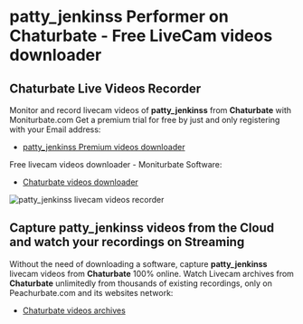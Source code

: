# patty_jenkinss Performer on Chaturbate - Free LiveCam videos downloader

## Chaturbate Live Videos Recorder

Monitor and record livecam videos of **patty_jenkinss** from **Chaturbate** with Moniturbate.com
Get a premium trial for free by just and only registering with your Email address:
* [patty_jenkinss Premium videos downloader](https://moniturbate.com/request-demo-licence-key.html)

Free livecam videos downloader - Moniturbate Software:
* [Chaturbate videos downloader](https://moniturbate.com/moniturbate-download-software.html)

![patty_jenkinss livecam videos recorder](https://peachurnet.com/templates/moniturbate-software.png)


## Capture patty_jenkinss videos from the Cloud and watch your recordings on Streaming

Without the need of downloading a software, capture **patty_jenkinss** livecam videos from **Chaturbate** 100% online.
Watch Livecam archives from **Chaturbate** unlimitedly from thousands of existing recordings, only on Peachurbate.com and its websites network:
* [Chaturbate videos archives](https://peachurnet.com/)